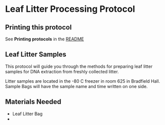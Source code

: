 Leaf Litter Processing Protocol
===============================

## Printing this protocol

See **Printing protocols** in the [README](../README.md#printing-protocols-conversion-of-protocols-to-pdf)

## Leaf Litter Samples
This protocol will guide you through the methods for preparing leaf litter samples for DNA extraction from freshly collected litter.

Litter samples are located in the -80 C freezer in room 625 in Bradfield Hall. Sample Bags will have the sample name and time written on one side.

## Materials Needed

* Leaf Litter Bag
* 
